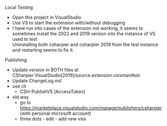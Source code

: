 Local Testing
- Open this project in VisualStudio
- Use VS to start the extension with/without debugging
- I have run into cases of the extension not working, it seems to sometimes install the 2022 and 2019 version into the instance of VS used to test  
Uninstalling both csharpier and csharpier 2019 from the test instance and restarting seems to fix it. 

Publishing
- Update version in BOTH files at CSharpier.VisualStudio[2019]/source.extension.vsixmanifest
- Update ChangeLog.md
- use cli
  - CSH-PublishVS [AccessToken] 
- old way
  - go to https://marketplace.visualstudio.com/manage/publishers/csharpier (with personal microsoft account)
  - three dots - edit - add new vsix
